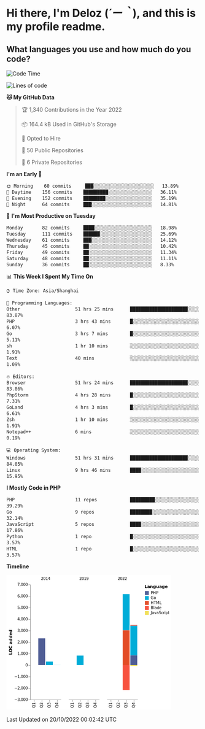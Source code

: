 # **Hi there, I'm Deloz (*´ー｀*), and this is my profile readme.**
<!--  [![Profile views](https://gpvc.arturio.dev/dank-del)](https://github.com/dank-del) -->
## **What languages you use and how much do you code?**

<!--START_SECTION:waka-->
![Code Time](http://img.shields.io/badge/Code%20Time-65%20hrs%2052%20mins-blue)

![Lines of code](https://img.shields.io/badge/From%20Hello%20World%20I%27ve%20Written-11%20Thousand%20lines%20of%20code-blue)

**🐱 My GitHub Data** 

> 🏆 1,340 Contributions in the Year 2022
 > 
> 📦 164.4 kB Used in GitHub's Storage 
 > 
> 💼 Opted to Hire
 > 
> 📜 50 Public Repositories 
 > 
> 🔑 6 Private Repositories  
 > 
**I'm an Early 🐤** 

```text
🌞 Morning    60 commits     ███░░░░░░░░░░░░░░░░░░░░░░   13.89% 
🌆 Daytime    156 commits    █████████░░░░░░░░░░░░░░░░   36.11% 
🌃 Evening    152 commits    ████████░░░░░░░░░░░░░░░░░   35.19% 
🌙 Night      64 commits     ███░░░░░░░░░░░░░░░░░░░░░░   14.81%

```
📅 **I'm Most Productive on Tuesday** 

```text
Monday       82 commits     ████░░░░░░░░░░░░░░░░░░░░░   18.98% 
Tuesday      111 commits    ██████░░░░░░░░░░░░░░░░░░░   25.69% 
Wednesday    61 commits     ███░░░░░░░░░░░░░░░░░░░░░░   14.12% 
Thursday     45 commits     ██░░░░░░░░░░░░░░░░░░░░░░░   10.42% 
Friday       49 commits     ██░░░░░░░░░░░░░░░░░░░░░░░   11.34% 
Saturday     48 commits     ██░░░░░░░░░░░░░░░░░░░░░░░   11.11% 
Sunday       36 commits     ██░░░░░░░░░░░░░░░░░░░░░░░   8.33%

```


📊 **This Week I Spent My Time On** 

```text
⌚︎ Time Zone: Asia/Shanghai

💬 Programming Languages: 
Other                    51 hrs 25 mins      █████████████████████░░░░   83.87% 
PHP                      3 hrs 43 mins       █░░░░░░░░░░░░░░░░░░░░░░░░   6.07% 
Go                       3 hrs 7 mins        █░░░░░░░░░░░░░░░░░░░░░░░░   5.11% 
sh                       1 hr 10 mins        ░░░░░░░░░░░░░░░░░░░░░░░░░   1.91% 
Text                     40 mins             ░░░░░░░░░░░░░░░░░░░░░░░░░   1.09%

🔥 Editors: 
Browser                  51 hrs 24 mins      █████████████████████░░░░   83.86% 
PhpStorm                 4 hrs 28 mins       █░░░░░░░░░░░░░░░░░░░░░░░░   7.31% 
GoLand                   4 hrs 3 mins        █░░░░░░░░░░░░░░░░░░░░░░░░   6.61% 
Zsh                      1 hr 10 mins        ░░░░░░░░░░░░░░░░░░░░░░░░░   1.91% 
Notepad++                6 mins              ░░░░░░░░░░░░░░░░░░░░░░░░░   0.19%

💻 Operating System: 
Windows                  51 hrs 31 mins      █████████████████████░░░░   84.05% 
Linux                    9 hrs 46 mins       ████░░░░░░░░░░░░░░░░░░░░░   15.95%

```

**I Mostly Code in PHP** 

```text
PHP                      11 repos            █████████░░░░░░░░░░░░░░░░   39.29% 
Go                       9 repos             ████████░░░░░░░░░░░░░░░░░   32.14% 
JavaScript               5 repos             ████░░░░░░░░░░░░░░░░░░░░░   17.86% 
Python                   1 repo              █░░░░░░░░░░░░░░░░░░░░░░░░   3.57% 
HTML                     1 repo              █░░░░░░░░░░░░░░░░░░░░░░░░   3.57%

```


**Timeline**

![Chart not found](https://raw.githubusercontent.com/deloz/deloz/main/charts/bar_graph.png) 


 Last Updated on 20/10/2022 00:02:42 UTC
<!--END_SECTION:waka-->
